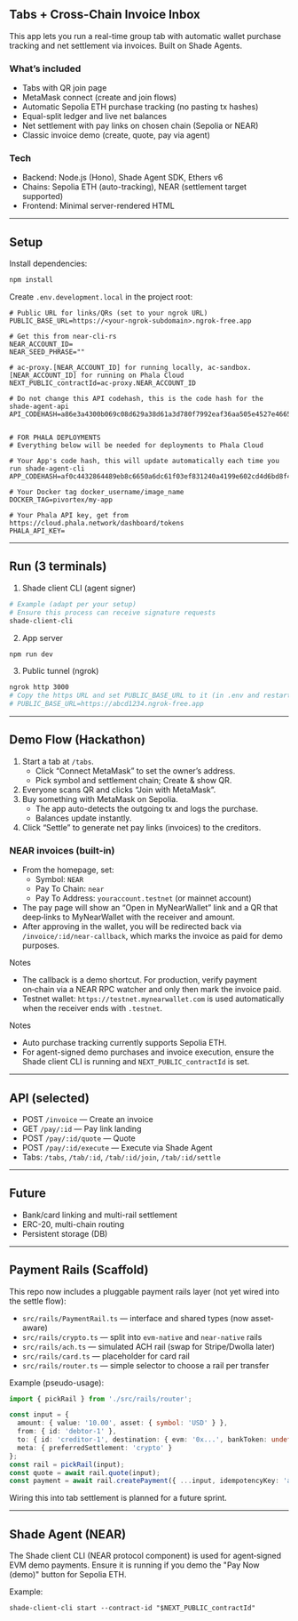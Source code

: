 ## Tabs + Cross-Chain Invoice Inbox

This app lets you run a real-time group tab with automatic wallet purchase tracking and net settlement via invoices. Built on Shade Agents.

### What’s included
- Tabs with QR join page
- MetaMask connect (create and join flows)
- Automatic Sepolia ETH purchase tracking (no pasting tx hashes)
- Equal-split ledger and live net balances
- Net settlement with pay links on chosen chain (Sepolia or NEAR)
- Classic invoice demo (create, quote, pay via agent)

### Tech
- Backend: Node.js (Hono), Shade Agent SDK, Ethers v6
- Chains: Sepolia ETH (auto-tracking), NEAR (settlement target supported)
- Frontend: Minimal server-rendered HTML

---

## Setup

Install dependencies:
```bash
npm install
```

Create `.env.development.local` in the project root:
```env
# Public URL for links/QRs (set to your ngrok URL)
PUBLIC_BASE_URL=https://<your-ngrok-subdomain>.ngrok-free.app

# Get this from near-cli-rs 
NEAR_ACCOUNT_ID=
NEAR_SEED_PHRASE="" 

# ac-proxy.[NEAR_ACCOUNT_ID] for running locally, ac-sandbox.[NEAR_ACCOUNT_ID] for running on Phala Cloud
NEXT_PUBLIC_contractId=ac-proxy.NEAR_ACCOUNT_ID

# Do not change this API codehash, this is the code hash for the shade-agent-api
API_CODEHASH=a86e3a4300b069c08d629a38d61a3d780f7992eaf36aa505e4527e466553e2e5


# FOR PHALA DEPLOYMENTS
# Everything below will be needed for deployments to Phala Cloud

# Your App's code hash, this will update automatically each time you run shade-agent-cli
APP_CODEHASH=af0c4432864489eb8c6650a6dc61f03ef831240a4199e602cd4d6bd8f4d7163f

# Your Docker tag docker_username/image_name
DOCKER_TAG=pivortex/my-app

# Your Phala API key, get from https://cloud.phala.network/dashboard/tokens  
PHALA_API_KEY=

```

---

## Run (3 terminals)

1) Shade client CLI (agent signer)
```bash
# Example (adapt per your setup)
# Ensure this process can receive signature requests
shade-client-cli
```

2) App server
```bash
npm run dev
```

3) Public tunnel (ngrok)
```bash
ngrok http 3000
# Copy the https URL and set PUBLIC_BASE_URL to it (in .env and restart dev), e.g.
# PUBLIC_BASE_URL=https://abcd1234.ngrok-free.app
```

---

## Demo Flow (Hackathon)
1. Start a tab at `/tabs`.
   - Click “Connect MetaMask” to set the owner’s address.
   - Pick symbol and settlement chain; Create & show QR.
2. Everyone scans QR and clicks “Join with MetaMask”.
3. Buy something with MetaMask on Sepolia.
   - The app auto-detects the outgoing tx and logs the purchase.
   - Balances update instantly.
4. Click “Settle” to generate net pay links (invoices) to the creditors.

### NEAR invoices (built-in)
- From the homepage, set:
  - Symbol: `NEAR`
  - Pay To Chain: `near`
  - Pay To Address: `youraccount.testnet` (or mainnet account)
- The pay page will show an “Open in MyNearWallet” link and a QR that deep‑links to MyNearWallet with the receiver and amount.
- After approving in the wallet, you will be redirected back via `/invoice/:id/near-callback`, which marks the invoice as paid for demo purposes.

Notes
- The callback is a demo shortcut. For production, verify payment on‑chain via a NEAR RPC watcher and only then mark the invoice paid.
- Testnet wallet: `https://testnet.mynearwallet.com` is used automatically when the receiver ends with `.testnet`.

Notes
- Auto purchase tracking currently supports Sepolia ETH.
- For agent-signed demo purchases and invoice execution, ensure the Shade client CLI is running and `NEXT_PUBLIC_contractId` is set.

---

## API (selected)
- POST `/invoice` — Create an invoice
- GET `/pay/:id` — Pay link landing
- POST `/pay/:id/quote` — Quote
- POST `/pay/:id/execute` — Execute via Shade Agent
- Tabs: `/tabs`, `/tab/:id`, `/tab/:id/join`, `/tab/:id/settle`

---

## Future
- Bank/card linking and multi-rail settlement
- ERC-20, multi-chain routing
- Persistent storage (DB)

---

## Payment Rails (Scaffold)

This repo now includes a pluggable payment rails layer (not yet wired into the settle flow):

- `src/rails/PaymentRail.ts` — interface and shared types (now asset-aware)
- `src/rails/crypto.ts` — split into `evm-native` and `near-native` rails
- `src/rails/ach.ts` — simulated ACH rail (swap for Stripe/Dwolla later)
- `src/rails/card.ts` — placeholder for card rail
- `src/rails/router.ts` — simple selector to choose a rail per transfer

Example (pseudo-usage):

```ts
import { pickRail } from './src/rails/router';

const input = {
  amount: { value: '10.00', asset: { symbol: 'USD' } },
  from: { id: 'debtor-1' },
  to: { id: 'creditor-1', destination: { evm: '0x...', bankToken: undefined } },
  meta: { preferredSettlement: 'crypto' }
};
const rail = pickRail(input);
const quote = await rail.quote(input);
const payment = await rail.createPayment({ ...input, idempotencyKey: 'abc123' });
```

Wiring this into tab settlement is planned for a future sprint.

---

## Shade Agent (NEAR)

The Shade client CLI (NEAR protocol component) is used for agent‑signed EVM demo payments. Ensure it is running if you demo the "Pay Now (demo)" button for Sepolia ETH.

Example:
```
shade-client-cli start --contract-id "$NEXT_PUBLIC_contractId"
```
